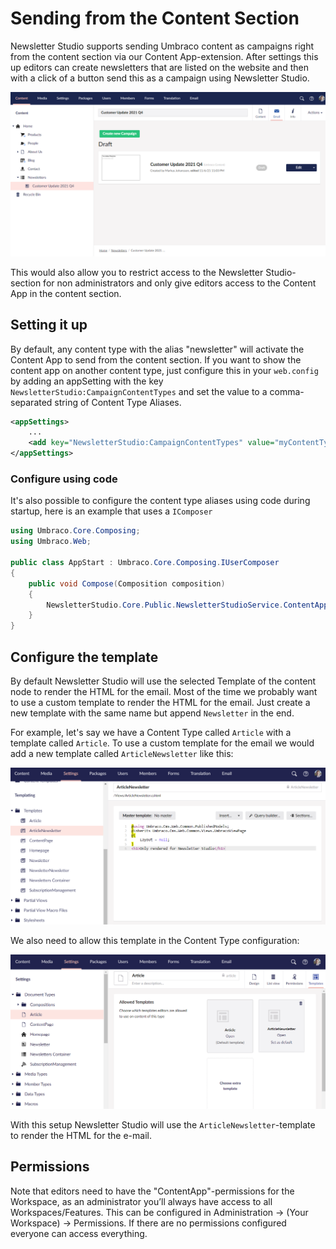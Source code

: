 # Sending from the Content Section
Newsletter Studio supports sending Umbraco content as campaigns right from the content section via our Content App-extension. After settings this up editors can create newsletters that are listed on the website and then with a click of a button send this as a campaign using Newsletter Studio.

![Sending campaigns from the Content-section](/media/campaign-content-section.png)

This would also allow you to restrict access to the Newsletter Studio-section for non administrators and only give editors access to the Content App in the content section.

## Setting it up
By default, any content type with the alias "newsletter" will activate the Content App to send from the content section. If you want to show the content app on another content type, just configure this in your `web.config` by adding an appSetting with the key `NewsletterStudio:CampaignContentTypes` and set the value to a comma-separated string of Content Type Aliases.

```xml
<appSettings>
    ...
    <add key="NewsletterStudio:CampaignContentTypes" value="myContentType,anotherContentType" />
</appSettings>
```

### Configure using code
It's also possible to configure the content type aliases using code during startup, here is an example that uses a `IComposer`

```csharp
using Umbraco.Core.Composing;
using Umbraco.Web;

public class AppStart : Umbraco.Core.Composing.IUserComposer
{
    public void Compose(Composition composition)
    {
        NewsletterStudio.Core.Public.NewsletterStudioService.ContentAppDocumentTypeAliases.Add("myDocumentTypeAlias");
    }
}
```

## Configure the template
By default Newsletter Studio will use the selected Template of the content node to render the HTML for the email. Most of the time we probably want to use a custom template to render the HTML for the email. Just create a new template with the same name but append `Newsletter` in the end.

For example, let's say we have a Content Type called `Article` with a template called `Article`. To use a custom template for the email we would add a new template called `ArticleNewsletter` like this:

![campaigns-overview](/media/sending-from-content-section-template-name.png)

We also need to allow this template in the Content Type configuration:

![campaigns-overview](/media/sending-from-content-section-template-allow.png)

With this setup Newsletter Studio will use the `ArticleNewsletter`-template to render the HTML for the e-mail.

## Permissions
 Note that editors need to have the "ContentApp"-permissions for the Workspace, as an administrator you’ll always have access to all Workspaces/Features. This can be configured in Administration -> (Your Workspace) -> Permissions. If there are no permissions configured everyone can access everything.

